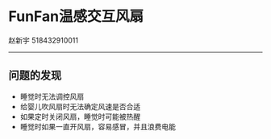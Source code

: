 # **FunFan温感交互风扇**
赵新宇 518432910011
***
## 问题的发现
* 睡觉时无法调控风扇
* 给婴儿吹风扇时无法确定风速是否合适
* 如果定时关闭风扇，睡觉时可能被热醒
* 睡觉时如果一直开风扇，容易感冒，并且浪费电能
